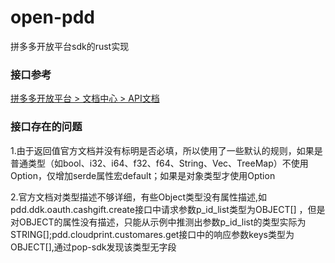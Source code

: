# open-pdd
拼多多开放平台sdk的rust实现

### 接口参考
[拼多多开放平台 > 文档中心 > API文档](https://open.pinduoduo.com/application/document/api)

### 接口存在的问题

1.由于返回值官方文档并没有标明是否必填，所以使用了一些默认的规则，如果是普通类型（如bool、i32、i64、f32、f64、String、Vec、TreeMap）不使用Option，仅增加serde属性宏default；如果是对象类型才使用Option

2.官方文档对类型描述不够详细，有些Object类型没有属性描述,如pdd.ddk.oauth.cashgift.create接口中请求参数p_id_list类型为OBJECT[]
，但是对OBJECT的属性没有描述，只能从示例中推测出参数p_id_list的类型实际为STRING[];pdd.cloudprint.customares.get接口中的响应参数keys类型为OBJECT[],通过pop-sdk发现该类型无字段

